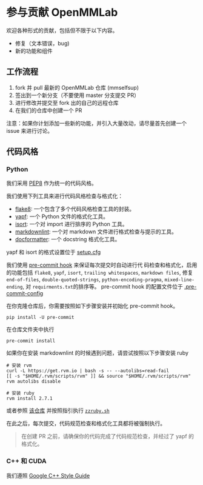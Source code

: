 # 参与贡献 OpenMMLab

欢迎各种形式的贡献，包括但不限于以下内容。

- 修复（文本错误，bug)
- 新的功能和组件

## 工作流程

1. fork 并 pull 最新的 OpenMMLab 仓库 (mmselfsup)
2. 签出到一个新分支（不要使用 master 分支提交 PR）
3. 进行修改并提交至 fork 出的自己的远程仓库
4. 在我们的仓库中创建一个 PR

注意：如果你计划添加一些新的功能，并引入大量改动，请尽量首先创建一个 issue 来进行讨论。

## 代码风格

### Python

我们采用 [PEP8](https://www.python.org/dev/peps/pep-0008/) 作为统一的代码风格。

我们使用下列工具来进行代码风格检查与格式化：

- [flake8](http://flake8.pycqa.org/en/latest/): 一个包含了多个代码风格检查工具的封装。
- [yapf](https://github.com/google/yapf): 一个 Python 文件的格式化工具。
- [isort](https://github.com/timothycrosley/isort): 一个对 import 进行排序的 Python 工具。
- [markdownlint](https://github.com/markdownlint/markdownlint): 一个对 markdown 文件进行格式检查与提示的工具。
- [docformatter](https://github.com/myint/docformatter): 一个 docstring 格式化工具。

yapf 和 isort 的格式设置位于 [setup.cfg](../setup.cfg)

我们使用 [pre-commit hook](https://pre-commit.com/) 来保证每次提交时自动进行代
码检查和格式化，启用的功能包括 `flake8`, `yapf`, `isort`, `trailing whitespaces`, `markdown files`, 修复 `end-of-files`, `double-quoted-strings`,
`python-encoding-pragma`, `mixed-line-ending`, 对 `requirments.txt`的排序等。
pre-commit hook 的配置文件位于 [.pre-commit-config](../.pre-commit-config.yaml)

在你克隆仓库后，你需要按照如下步骤安装并初始化 pre-commit hook。

```shell
pip install -U pre-commit
```

在仓库文件夹中执行

```shell
pre-commit install
```

如果你在安装 markdownlint 的时候遇到问题，请尝试按照以下步骤安装 ruby

```shell
# 安装 rvm
curl -L https://get.rvm.io | bash -s -- --autolibs=read-fail
[[ -s "$HOME/.rvm/scripts/rvm" ]] && source "$HOME/.rvm/scripts/rvm"
rvm autolibs disable

# 安装 ruby
rvm install 2.7.1
```

或者参照 [该仓库](https://github.com/innerlee/setup) 并按照指引执行 [`zzruby.sh`](https://github.com/innerlee/setup/blob/master/zzruby.sh)

在此之后，每次提交，代码规范检查和格式化工具都将被强制执行。

> 在创建 PR 之前，请确保你的代码完成了代码规范检查，并经过了 yapf 的格式化。

### C++ 和 CUDA

我们遵照 [Google C++ Style Guide](https://google.github.io/styleguide/cppguide.html)
